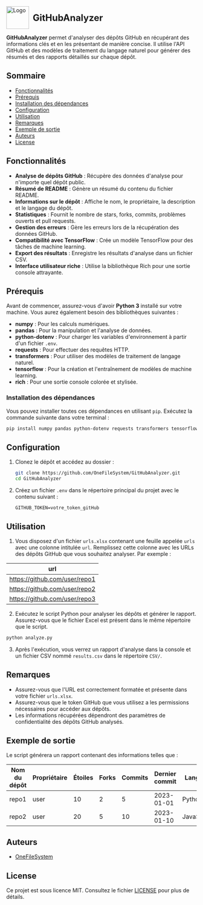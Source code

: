 <div style="display: flex; align-items: center; white-space: nowrap; gap: 10px;">
    <img src="https://image.noelshack.com/fichiers/2024/44/6/1730568505-37bfb2bb-301d-48f8-8d71-3d9b0e636132.jpg" alt="Logo" width="60" vertical-align: middle;/>
    <h1 style="margin: 0; font-size: 24px;">GitHubAnalyzer</h1>
</div>

**GitHubAnalyzer** permet d'analyser des dépôts GitHub en récupérant des informations clés et en les présentant de manière concise. Il utilise l'API GitHub et des modèles de traitement du langage naturel pour générer des résumés et des rapports détaillés sur chaque dépôt.

## Sommaire

- [Fonctionnalités](#fonctionnalités)
- [Prérequis](#prérequis)
- [Installation des dépendances](#installation-des-dépendances)
- [Configuration](#configuration)
- [Utilisation](#utilisation)
- [Remarques](#remarques)
- [Exemple de sortie](#exemple-de-sortie)
- [Auteurs](#auteurs)
- [License](#license)

## Fonctionnalités

- **Analyse de dépôts GitHub** : Récupère des données d'analyse pour n'importe quel dépôt public.
- **Résumé de README** : Génère un résumé du contenu du fichier README.
- **Informations sur le dépôt** : Affiche le nom, le propriétaire, la description et le langage du dépôt.
- **Statistiques** : Fournit le nombre de stars, forks, commits, problèmes ouverts et pull requests.
- **Gestion des erreurs** : Gère les erreurs lors de la récupération des données GitHub.
- **Compatibilité avec TensorFlow** : Crée un modèle TensorFlow pour des tâches de machine learning.
- **Export des résultats** : Enregistre les résultats d'analyse dans un fichier CSV.
- **Interface utilisateur riche** : Utilise la bibliothèque Rich pour une sortie console attrayante.

## Prérequis

Avant de commencer, assurez-vous d'avoir **Python 3** installé sur votre machine. Vous aurez également besoin des bibliothèques suivantes :

- **numpy** : Pour les calculs numériques.
- **pandas** : Pour la manipulation et l'analyse de données.
- **python-dotenv** : Pour charger les variables d'environnement à partir d'un fichier `.env`.
- **requests** : Pour effectuer des requêtes HTTP.
- **transformers** : Pour utiliser des modèles de traitement de langage naturel.
- **tensorflow** : Pour la création et l'entraînement de modèles de machine learning.
- **rich** : Pour une sortie console colorée et stylisée.

### Installation des dépendances

Vous pouvez installer toutes ces dépendances en utilisant `pip`. Exécutez la commande suivante dans votre terminal :

```bash
pip install numpy pandas python-dotenv requests transformers tensorflow rich
```

## Configuration

1. Clonez le dépôt et accédez au dossier :

   ```bash
   git clone https://github.com/OneFileSystem/GitHubAnalyzer.git
   cd GitHubAnalyzer
   ```

2. Créez un fichier `.env` dans le répertoire principal du projet avec le contenu suivant :

   ```plaintext
   GITHUB_TOKEN=votre_token_gitHub
   ```

## Utilisation

1. Vous disposez d'un fichier `urls.xlsx` contenant une feuille appelée `urls` avec une colonne intitulée `url`. Remplissez cette colonne avec les URLs des dépôts GitHub que vous souhaitez analyser. Par exemple :

| url                                   |
|---------------------------------------|
| https://github.com/user/repo1        |
| https://github.com/user/repo2        |
| https://github.com/user/repo3        |

2. Exécutez le script Python pour analyser les dépôts et générer le rapport. Assurez-vous que le fichier Excel est présent dans le même répertoire que le script.

```bash
python analyze.py
```

3. Après l'exécution, vous verrez un rapport d'analyse dans la console et un fichier CSV nommé `results.csv` dans le répertoire `CSV/`.

## Remarques

- Assurez-vous que l'URL est correctement formatée et présente dans votre fichier `urls.xlsx`.
- Assurez-vous que le token GitHub que vous utilisez a les permissions nécessaires pour accéder aux dépôts.
- Les informations récupérées dépendront des paramètres de confidentialité des dépôts GitHub analysés.

## Exemple de sortie

Le script générera un rapport contenant des informations telles que :

| Nom du dépôt   | Propriétaire | Étoiles | Forks | Commits | Dernier commit | Langage  | Problèmes ouverts | Pull requests |
|----------------|--------------|---------|-------|---------|----------------|----------|-------------------|----------------|
| repo1          | user         | 10      | 2     | 5       | 2023-01-01     | Python   | 1                 | 0              |
| repo2          | user         | 20      | 5     | 10      | 2023-01-10     | JavaScript | 0                 | 1              |

## Auteurs

- [OneFileSystem](https://github.com/OneFileSystem)

## License

Ce projet est sous licence MIT. Consultez le fichier [LICENSE](./LICENSE) pour plus de détails.
